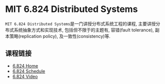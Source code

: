 # MIT 6.824 Distributed Systems

`MIT 6.824 Distributed Systems`是一门讲授分布式系统工程的课程, 主要讲授分布式系统抽象方式和实现技术, 包括但不限于的主题有, 容错(fault tolerance), 副本策略(replication policy), 及一致性(consistency)等.

## 课程链接

* [6.824 Home](https://pdos.csail.mit.edu/6.824/)
* [6.824 Schedule](https://pdos.csail.mit.edu/6.824/schedule.html)
* [6.824 Video](https://www.bilibili.com/video/BV1R7411t71W)
